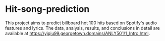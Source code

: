 # Hit-song-prediction
This project aims to predict billboard hot 100 hits based on Spotify's audio features and lyrics. The data, analysis, results, and conclusions in detail are available at https://yjqiu99.georgetown.domains/ANLY501/1_Intro.html.